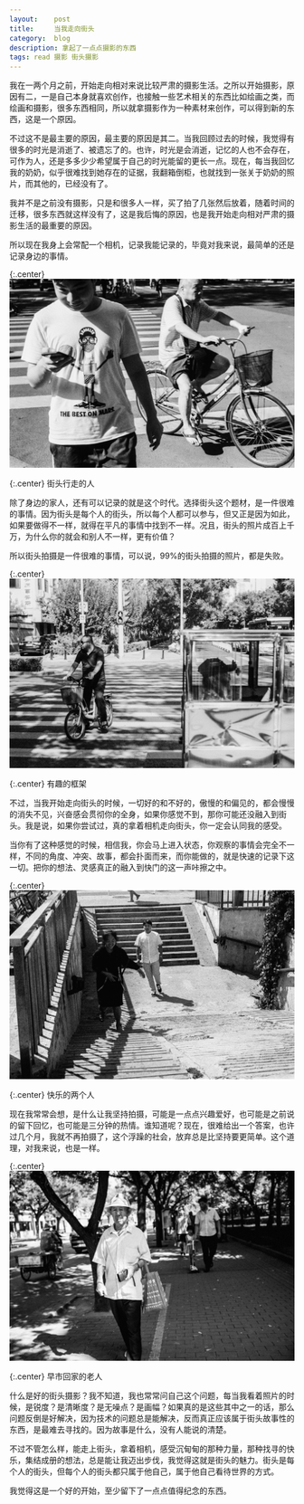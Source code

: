 ```yaml
---
layout:    post
title:     当我走向街头
category:  blog
description: 拿起了一点点摄影的东西
tags: read 摄影 街头摄影
---
```

我在一两个月之前，开始走向相对来说比较严肃的摄影生活。之所以开始摄影，原因有二，一是自己本身就喜欢创作，也接触一些艺术相关的东西比如绘画之类，而绘画和摄影，很多东西相同，所以就拿摄影作为一种素材来创作，可以得到新的东西，这是一个原因。

不过这不是最主要的原因，最主要的原因是其二。当我回顾过去的时候，我觉得有很多的时光是消逝了、被遗忘了的。也许，时光是会消逝，记忆的人也不会存在，可作为人，还是多多少少希望属于自己的时光能留的更长一点。现在，每当我回忆我的奶奶，似乎很难找到她存在的证据，我翻箱倒柜，也就找到一张关于奶奶的照片，而其他的，已经没有了。

我并不是之前没有摄影，只是和很多人一样，买了拍了几张然后放着，随着时间的迁移，很多东西就这样没有了，这是我后悔的原因，也是我开始走向相对严肃的摄影生活的最重要的原因。

所以现在我身上会常配一个相机，记录我能记录的，毕竟对我来说，最简单的还是记录身边的事情。

{:.center}
<img src="/images/2018/1-1.jpg"/>

{:.center}
街头行走的人

除了身边的家人，还有可以记录的就是这个时代。选择街头这个题材，是一件很难的事情。因为街头是每个人的街头，所以每个人都可以参与，但又正是因为如此，如果要做得不一样，就得在平凡的事情中找到不一样。况且，街头的照片成百上千万，为什么你的就会和别人不一样，更有价值？

所以街头拍摄是一件很难的事情，可以说，99%的街头拍摄的照片，都是失败。

{:.center}
<img src="/images/2018/1-2.jpg"/>

{:.center}
有趣的框架

不过，当我开始走向街头的时候，一切好的和不好的，傲慢的和偏见的，都会慢慢的消失不见，兴奋感会贯彻你的全身，如果你感觉不到，那你可能还没融入到街头。我是说，如果你尝试过，真的拿着相机走向街头，你一定会认同我的感受。

当你有了这种感觉的时候，相信我，你会马上进入状态，你观察的事情会完全不一样，不同的角度、冲突、故事，都会扑面而来，而你能做的，就是快速的记录下这一切。把你的想法、灵感真正的融入到快门的这一声咔擦之中。

{:.center}
<img src="/images/2018/1-3.jpg"/>

{:.center}
快乐的两个人

现在我常常会想，是什么让我坚持拍摄，可能是一点点兴趣爱好，也可能是之前说的留下回忆，也可能是三分钟的热情。谁知道呢？现在，很难给出一个答案，也许过几个月，我就不再拍摄了，这个浮躁的社会，放弃总是比坚持要更简单。这个道理，对我来说，也是一样。

{:.center}
<img src="/images/2018/1-4.jpg"/>

{:.center}
早市回家的老人

什么是好的街头摄影？我不知道，我也常常问自己这个问题，每当我看着照片的时候，是锐度？是清晰度？是无噪点？是画幅？如果真的是这些其中之一的话，那么问题反倒是好解决，因为技术的问题总是能解决，反而真正应该属于街头故事性的东西，是最难去寻找的。因为故事是什么，没有人能说的清楚。

不过不管怎么样，能走上街头，拿着相机，感受沉甸甸的那种力量，那种找寻的快乐，集结成册的想法，总是能让我迈出步伐，我觉得这就是街头的魅力。街头是每个人的街头，但每个人的街头都只属于他自己，属于他自己看待世界的方式。

我觉得这是一个好的开始，至少留下了一点点值得纪念的东西。
